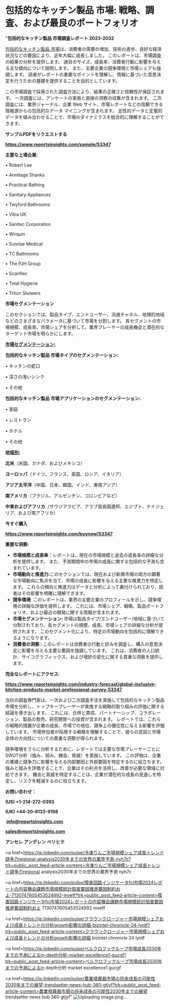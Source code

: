 # 包括的なキッチン製品 市場: 戦略、調査、および最良のポートフォリオ

"<strong>包括的なキッチン製品 市場調査レポート 2023-2032</strong>

<a href=https://www.reportsinsights.com/sample/53347>包括的なキッチン製品 市場</a>は、消費者の需要の増加、技術の進歩、良好な経済状況などの要因により、近年大幅に成長しました。 このレポートは、市場調査の結果の分析を提供します。 通貨のサイズ、成長率、消費者行動に影響を与える主な傾向について説明します。 また、主要企業の競争環境と市場シェアも強調します。 読者がレポートの重要なポイントを理解し、情報に基づいた意思決定を行うための基礎を提供することを目的としています。

この市場調査で採用された調査方法により、結果の正確さと信頼性が保証されます。 一次調査には、アンケートの実施と直接の洞察の収集が含まれます。 二次調査には、業界ジャーナル、企業 Web サイト、市場レポートなどの信頼できる情報源からの包括的なデータ マイニングが含まれます。 定性的データと定量的データを組み合わせることで、市場のダイナミクスを総合的に理解することができます。

<strong><b>サンプルPDFをリクエストする</b></strong>

<a href=https://www.reportsinsights.com/sample/53347><strong><u>https://www.reportsinsights.com/sample/53347</u></strong></a>

<strong>主要な上場企業:</strong>

• Robert Lee

• Armitage Shanks

• Practical Bathing

• Sanitary Appliances

• Twyford Bathrooms

• Vitra UK

• Sanitec Corporation

• Wirquin

• Sunrise Medical

• TC Bathrooms

• The PJH Group

• Scanflex

• Total Hygiene

• Triton Showers

<strong>市場セグメンテーション</strong>

このセクションでは、製品タイプ、エンドユーザー、流通チャネル、地理的地域などのさまざまなパラメータに基づいて市場を分割します。 各セグメントの市場規模、成長率、市場シェアを分析して、業界プレーヤーの成長機会と潜在的なターゲット市場を明らかにします。

<strong><u>市場セグメンテーション</u></strong><strong><u>:</u></strong>

<strong>包括的なキッチン製品 市場タイプのセグメンテーション:</strong>

• キッチンの蛇口

• 深さの浅いシンク

• その他

<strong>包括的なキッチン製品 市場アプリケーションのセグメンテーション:</strong>

• 家庭

• レストラン

• ホテル

• その他

<strong><u>地域別</u></strong><strong><u>:</u></strong>

<strong>北米</strong>（米国、カナダ、およびメキシコ）

<strong>ヨーロッパ</strong>（ドイツ、フランス、英国、ロシア、イタリア）

<strong>アジア太平洋</strong>（中国、日本、韓国、インド、東南アジア）

<strong>南アメリカ</strong>（ブラジル、アルゼンチン、コロンビアなど）

<strong>中東およびアフリカ</strong>（サウジアラビア、アラブ首長国連邦、エジプト、ナイジェリア、および南アフリカ）

<strong>今すぐ購入</strong>

<a href=https://www.reportsinsights.com/buynow/53347><strong><u>https://www.reportsinsights.com/buynow/53347</u></strong></a>

<strong>重要な洞察:</strong>
<ul>
  <li><strong>市場規模と成長率：</strong>レポートは、現在の市場規模と過去の成長率の詳細な分析を提供します。 また、予測期間中の市場の成長に関する包括的な予測も含まれています。</li>
  <li><strong>市場動向と推進力:</strong>このセクションでは、現在および新興市場の両方の顕著な市場動向に焦点を当て、市場の成長に影響を与える主要な推進力を特定します。 これらの傾向と推進力はデータと分析によって裏付けられており、読者はその影響を明確に理解できます。</li>
  <li><strong>競争環境</strong>: このレポートは、業界の主要企業のプロフィールを示し、競争環境の詳細な評価を提供します。 これには、市場シェア、戦略、製品ポートフォリオ、および最近の開発に関する情報が含まれます。</li>
  <li><strong>市場セグメンテーション: </strong>市場は製品タイプ/エンドユーザー/地域に基づいて分割されており、各セグメントの規模、成長、市場シェアの詳細な分析が提供されます。 このセグメント化により、特定の市場動向を包括的に理解できるようになります。</li>
  <li><strong>消費者の洞察 : </strong>このレポートは消費者の行動と好みを調査し、購入の意思決定に影響を与える主要な要因を強調しています。 これは、消費者の人口統計、サイコグラフィックス、および嗜好の変化に関する貴重な洞察を提供します。</li>
</ul>
<strong>完全なレポートにアクセス:</strong>

<a href=https://www.reportsinsights.com/industry-forecast/global-inclusive-kitchen-products-market-professional-survey-53347><strong><u><b>https://www.reportsinsights.com/industry-forecast/global-inclusive-kitchen-products-market-professional-survey-53347</b></u></strong></a>

当社の調査専門家は、一次および二次調査手法を実施して包括的なキッチン製品市場を分析し、トップキープレーヤーが実施する戦略的取り組みの評価に関する結論を導き出します。 これには、合併と買収、パートナーシップ、コラボレーション、製品の発売、研究開発への投資が含まれます。 レポートでは、これらの戦略的措置が企業の成長、市場での地位、競争上の優位性に与える影響を評価しています。 市場参加者が採用する戦略を理解することで、彼らの意図と市場全体の方向性についての貴重な洞察が得られます。

競争環境をさらに分析するために、レポートでは主要な市場プレーヤーごとにSWOT分析（強み、弱み、機会、脅威）を実施しています。 この評価は、企業の業績と競争力に影響を与える内部要因と外部要因を特定するのに役立ちます。 強みと弱みを評価することで、企業はその利点を活用し、改善が必要な領域に対処できます。 機会と脅威を特定することは、企業が潜在的な成長の見通しを特定し、リスクを軽減するのに役立ちます。

<strong>お問い合わせ：</strong>

<strong>(US) +1-214-272-0393</strong>

<strong>(UK) +44-20-8133-9198</strong>

<strong> </strong><a href=info@reportsinsights.com><strong><u>info@reportsinsights.com</u></strong></a>

<a href=sales@reportsinsights.com><strong><u>sales@reportsinsights.com</u></strong></a>

<strong>アンセレ アンデレン ベリヒテ</strong>

<a href=https://jp.linkedin.com/pulse/冷凍りんご市場規模シェア成長トレンド競争力regional-analysis2030年までの世界の業界予測-nyh7c?trk=public_post_feed-article-content>冷凍りんご市場規模シェア成長トレンド競争力regional analysis2030年までの世界の業界予測 nyh7c</a>

<a href=https://jp.linkedin.com/pulse/障害回路インジケータfci市場2024レポートの内容機会課題市場規模統計阻害要因推進要因制約およ-7130747605453524992-mveff?trk=public_post_feed-article-content>障害回路インジケータfci市場2024レポートの内容機会課題市場規模統計阻害要因推進要因制約およ 7130747605453524992 mveff</a>

<a href=https://jp.linkedin.com/pulse/クラウンクロージャー市場規模シェアおよび成長トレンドの分析growth影響の詳細-bizintel-chronicle-24-lyntf?trk=public_post_feed-article-content>クラウンクロージャー市場規模シェアおよび成長トレンドの分析growth影響の詳細 bizintel chronicle 24 lyntf</a>

<a href=https://jp.linkedin.com/pulse/ベルクロフックループ市場成長2030年までの予測によるin-depth分析-market-excellence1-gucgf?trk=public_post_feed-article-content>ベルクロフックループ市場成長2030年までの予測によるin depth分析 market excellence1 gucgf</a>

<a href=https://jp.linkedin.com/pulse/農業噴霧器市場の将来成長の可能性2030年までの展望-trendsetter-news-hub-360-gtjyf?trk=public_post_feed-article-content>農業噴霧器市場の将来成長の可能性2030年までの展望 trendsetter news hub 360 gtjyf</a>"
![Uploading image.png…]()
